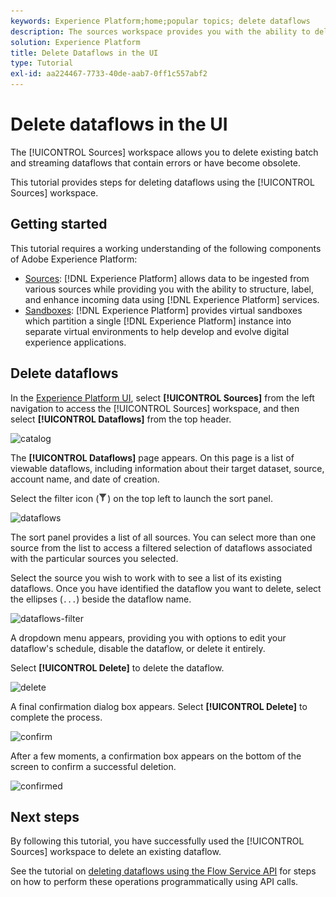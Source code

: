 ```yaml
---
keywords: Experience Platform;home;popular topics; delete dataflows
description: The sources workspace provides you with the ability to delete existing batch and streaming dataflows that contain errors or have become obsolete.
solution: Experience Platform
title: Delete Dataflows in the UI
type: Tutorial
exl-id: aa224467-7733-40de-aab7-0ff1c557abf2
---
```

# Delete dataflows in the UI

The [!UICONTROL Sources] workspace allows you to delete existing batch and streaming dataflows that contain errors or have become obsolete.

This tutorial provides steps for deleting dataflows using the [!UICONTROL Sources] workspace.

## Getting started

This tutorial requires a working understanding of the following components of Adobe Experience Platform:

- [Sources](../../home.md): [!DNL Experience Platform] allows data to be ingested from various sources while providing you with the ability to structure, label, and enhance incoming data using [!DNL Experience Platform] services.
- [Sandboxes](../../../sandboxes/home.md): [!DNL Experience Platform] provides virtual sandboxes which partition a single [!DNL Experience Platform] instance into separate virtual environments to help develop and evolve digital experience applications.

## Delete dataflows

In the [Experience Platform UI](https://platform.adobe.com), select **[!UICONTROL Sources]** from the left navigation to access the [!UICONTROL Sources] workspace, and then select **[!UICONTROL Dataflows]** from the top header.

![catalog](../../images/tutorials/delete/catalog.png)

The **[!UICONTROL Dataflows]** page appears. On this page is a list of viewable dataflows, including information about their target dataset, source, account name, and date of creation.

Select the filter icon (![filter-icon](/help/images/icons/filter.png)) on the top left to launch the sort panel.

![dataflows](../../images/tutorials/delete/dataflows.png)

The sort panel provides a list of all sources. You can select more than one source from the list to access a filtered selection of dataflows associated with the particular sources you selected.

Select the source you wish to work with to see a list of its existing dataflows. Once you have identified the dataflow you want to delete, select the ellipses (`...`) beside the dataflow name.

![dataflows-filter](../../images/tutorials/delete/dataflows-filter.png)

A dropdown menu appears, providing you with options to edit your dataflow's schedule, disable the dataflow, or delete it entirely.

Select **[!UICONTROL Delete]** to delete the dataflow.

![delete](../../images/tutorials/delete/delete.png)

A final confirmation dialog box appears. Select **[!UICONTROL Delete]** to complete the process.

![confirm](../../images/tutorials/delete/confirm.png)

After a few moments, a confirmation box appears on the bottom of the screen to confirm a successful deletion.

![confirmed](../../images/tutorials/delete/confirmed.png)

## Next steps

By following this tutorial, you have successfully used the [!UICONTROL Sources] workspace to delete an existing dataflow.

See the tutorial on [deleting dataflows using the Flow Service API](../../tutorials/api/delete-dataflows.md) for steps on how to perform these operations programmatically using API calls.
